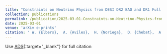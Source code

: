 ```yaml
---
title: "Constraints on Neutrino Physics from DESI DR2 BAO and DR1 Full Shape"
collection: publications
permalink: /publication/2025-03-01-Constraints-on-Neutrino-Physics-from-DESI-DR2-BAO-and-DR1-Full-Shape
date: 2025-03-01
venue: 'arXiv e-prints'
citation: ' W. {Elbers},  A. {Aviles},  H. {Noriega},  D. {Chebat},  A. {Menegas},  C. {Frenk},  C. {Garcia-Quintero},  D. {Gonzalez},  M. {Ishak},  O. {Lahav},  K. {Naidoo},  G. {Niz},  C. {Y{\`e}che},  M. {Karim},  S. {Ahlen},  O. {Alves},  U. {Andrade},  E. {Armengaud},  D. {Bianchi},  S. {Brieden},  A. {Brodzeller},  D. {Brooks},  E. {Burtin},  R. {Calderon},  R. {Canning},  A. {Carnero Rosell},  L. {Casas},  F. {Castander},  M. {Charles},  E. {Chaussidon},  J. {Chaves-Montero},  T. {Claybaugh},  S. {Cole},  A. {Cuceu},  K. {Dawson},  A. {de la Macorra},  A. {de Mattia},  N. {Deiosso},  A. {Dey},  B. {Dey},  Z. {Ding},  P. {Doel},  D. {Eisenstein},  S. {Ferraro},  A. {Font-Ribera},  J. {Forero-Romero},  L. {Garrison},  E. {Gazta{\~n}aga},  H. {Gil-Mar{\&apos;\i}n},  A. {Gonzalez-Morales},  G. {Gutierrez},  S. {He},  M. {Herbold},  H. {Herrera-Alcantar},  C. {Howlett},  D. {Huterer},  R. {Kehoe},  D. {Kirkby},  T. {Kisner},  A. {Kremin},  C. {Lamman},  M. {Landriau},  L. {Le Guillou},  A. {Leauthaud},  M. {Levi},  Q. {Li},  K. {Lodha},  C. {Magneville},  M. {Manera},  W. {Matthewson},  A. {Meisner},  R. {Miquel},  J. {Moustakas},  S. {Nadathur},  J. {Newman},  E. {Paillas},  N. {Palanque-Delabrouille},  W. {Percival},  M. {Pieri},  F. {Prada},  I. {P{\&apos;e}rez-R{\`a}fols},  D. {Rabinowitz},  C. {Ram{\&apos;\i}rez-P{\&apos;e}rez},  M. {Rashkovetskyi},  C. {Ravoux},  H. {Rivera},  J. {Rohlf},  G. {Rossi},  V. {Ruhlmann-Kleider},  L. {Samushia},  E. {Sanchez},  D. {Schlegel},  M. {Schubnell},  F. {Sinigaglia},  D. {Sprayberry},  T. {Tan},  G. {Tarl{\&apos;e}},  P. {Taylor},  W. {Turner},  M. {Vargas-Maga{\~n}a},  L. {Verde},  M. {Walther},  B. {Weaver},  A. {Whitford},  M. {Wolfson},  P. {Zarrouk},  C. {Zhao},  H. {Zou}, &quot;Constraints on Neutrino Physics from DESI DR2 BAO and DR1 Full Shape.&quot; arXiv e-prints, 2025.'
---
```

Use [ADS](https://ui.adsabs.harvard.edu/abs/arXiv:2503.14744){:target="_blank"} for full citation